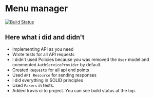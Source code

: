 # Menu manager

[![Build Status](https://travis-ci.org/saeedvaziry/task-menu.svg?branch=master)](https://travis-ci.org/saeedvaziry/task-menu)

## Here what i did and didn't

* Implementing API as you need
* Wrote tests for all API requests
* I didn't used Policies because you was removed the `User` model and commented `AuthServiceProvider` by default.
* Created `Requests` for all api end points
* Used `API Resource` for sending responses
* I did everything in SOLID principles
* Used `Fakers` in tests.
* Added travis ci to project. You can see build status at the top.
